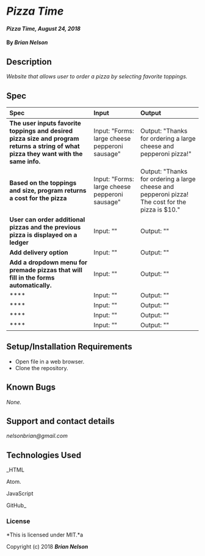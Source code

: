 # _Pizza Time_

#### _Pizza Time, August 24, 2018_

#### By _**Brian Nelson**_

## Description

_Website that allows user to order a pizza by selecting favorite toppings._

## Spec

| Spec | Input | Output |
| :-------------     | :------------- | :------------- |
| **The user inputs favorite toppings and desired pizza size and program returns a string of what pizza they want with the same info.** | Input: "Forms: large cheese pepperoni sausage" | Output: "Thanks for ordering a large cheese and pepperoni pizza!" |
| **Based on the toppings and size, program returns a cost for the pizza** | Input: "Forms: large cheese pepperoni sausage" | Output: "Thanks for ordering a large cheese and pepperoni pizza! The cost for the pizza is $10." |
| **User can order additional pizzas and the previous pizza is displayed on a ledger** | Input: "" | Output: "" |
| **Add delivery option** | Input: "" | Output: "" |
| **Add a dropdown menu for premade pizzas that will fill in the forms automatically.** | Input: "" | Output: "" |
| **** | Input: "" | Output: "" |
| **** | Input: "" | Output: "" |
| **** | Input: "" | Output: "" |
| **** | Input: "" | Output: "" |



## Setup/Installation Requirements

* Open file in a web browser.
* Clone the repository.
## Known Bugs

_None._

## Support and contact details

_nelsonbrian@gmail.com_

## Technologies Used

_HTML

Atom.

JavaScript

GitHub_

### License

*This is licensed under MIT.*a

Copyright (c) 2018 **_Brian Nelson_**
